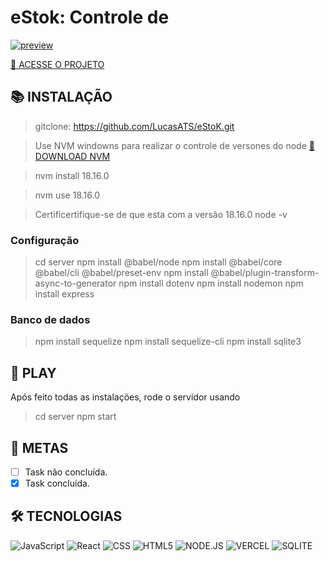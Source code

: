 # eStok: Controle de 

[![preview](./.github/preview.png)](/LINK-ACESSO-PROJETO/)

[🔗 ACESSE O PROJETO ](/LINK-ACESSO-PROJETO/)

## __📚 INSTALAÇÃO__
> gitclone: https://github.com/LucasATS/eStoK.git

> Use NVM windowns para realizar o controle de versones do node [🔗 DOWNLOAD NVM ](https://github.com/coreybutler/nvm-windows/releases) 

> nvm install 18.16.0

> nvm use 18.16.0

> Certificertifique-se de que esta com a versão 18.16.0
> node -v

### Configuração
> cd server
> npm install @babel/node
> npm install @babel/core @babel/cli @babel/preset-env
> npm install @babel/plugin-transform-async-to-generator
> npm install dotenv
> npm install nodemon
> npm install express

### Banco de dados
> npm install sequelize
> npm install sequelize-cli
> npm install sqlite3

## __📂 PLAY__
Após feito todas as instalações, rode o servidor usando
> cd server
> npm start

## __🎯 METAS__
- [ ] Task não concluída.
- [x] Task concluída.

<!--
## __❤ AGRADECIMENTOS__
[@<NOME>](<LINK>) "<MENSAGEM>"
-->

## __🛠 TECNOLOGIAS__ 

![JavaScript](https://img.shields.io/badge/JavaScript-323330?style=for-the-badge&logo=javascript&logoColor=F7DF1E)
![React](https://img.shields.io/badge/React-20232A?style=for-the-badge&logo=react&logoColor=61DAFB)
![CSS](https://img.shields.io/badge/CSS3-1572B6?style=for-the-badge&logo=css3&logoColor=white)
![HTML5](https://img.shields.io/badge/HTML5-E34F26?style=for-the-badge&logo=html5&logoColor=white)
![NODE.JS](https://img.shields.io/badge/Node.js-43853D?style=for-the-badge&logo=node.js&logoColor=white)
![VERCEL](https://img.shields.io/badge/Vercel-000000?style=for-the-badge&logo=vercel&logoColor=white)
![SQLITE](https://img.shields.io/badge/SQLite-07405E?style=for-the-badge&logo=sqlite&logoColor=white)